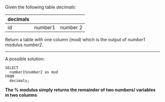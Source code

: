Given the following table *decimals*:

| decimals | | |
| -- | -- | -- |
| id | number1 | number 2|


Return a table with one column (mod) which is the output of *number1* modulus *number2*.

***

A possible solution:

```
SELECT
  number1%number2 as mod
FROM
  decimals;
```

**The % modulus simply returns the remainder of two numbers/ variables in two columns**